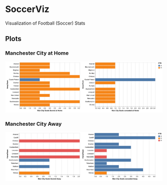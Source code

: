# SoccerViz
Visualization of Football (Soccer) Stats

## Plots

### Manchester City at Home

![Man City Home](plots/man_city_home.png)

### Manchester City Away

![Man City Away](plots/man_city_away.png)
